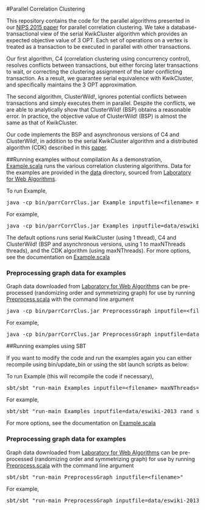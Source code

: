 #Parallel Correlation Clustering

This repository contains the code for the parallel algorithms presented in our <a href="paper/pan-etal.nips2015corrclus1.pdf">NIPS 2015 paper</a> for parallel correlation clustering.
We take a database-transactional view of the serial KwikCluster algorithm which provides an expected objective value of 3 OPT.
Each set of operations on a vertex is treated as a transaction to be executed in parallel with other transactions.

Our first algorithm, C4 (correlation clustering using concurrency control), resolves conflicts between transactions, but either forcing later transactions to wait, or correcting the clustering assignment of the later conflicting transaction.
As a result, we guarantee serial equivalence with KwikCluster, and specifically maintains the 3 OPT approximation.

The second algorithm, ClusterWild!, ignores potential conflicts between transactions and simply executes them in parallel.
Despite the conflicts, we are able to analytically show that ClusterWild! (BSP) obtains a reasonable error.
In practice, the objective value of ClusterWild! (BSP) is almost the same as that of KwikCluster.

Our code implements the BSP and asynchronous versions of C4 and ClusterWild!, in addition to the serial KwikCluster algorithm and a distributed algorithm (CDK) described in this <a href="http://dl.acm.org/citation.cfm?id=2623743&dl=ACM&coll=DL&CFID=540027751&CFTOKEN=13236671">paper</a>.

##Running examples without compilation
As a demonstration, <a href=src/main/scala/Example.scala>Example.scala</a> runs the various correlation clustering algorithms.
Data for the examples are provided in the <a href=data/>data</a> directory, sourced from <a href="http://law.di.unimi.it/datasets.php">Laboratory for Web Algorithms</a>.


To run Example,
<pre>java -cp bin/parrCorrClus.jar Example inputfile=&lt;filename&gt; maxNThreads=&lt;maximum number of threads&gt;</pre>
For example,
<pre>java -cp bin/parrCorrClus.jar Examples inputfile=data/eswiki-2013_rand_symm maxNThreads=4</pre>
The default options runs serial KwikCluster (using 1 thread), C4 and ClusterWild! (BSP and asynchronous versions, using 1 to maxNThreads threads), and the CDK algorithm (using maxNThreads).
For more options, see the documentation on <a href=api_doc/index.html#Example$>Example.scala</a>

<H3>Preprocessing graph data for examples</H3>
Graph data downloaded from <a href="http://law.di.unimi.it/datasets.php">Laboratory for Web Algorithms</a> can be pre-processed (randomizing order and symmetrizing graph) for use by running <a href=src/main/scala/Preprocess.scala>Preprocess.scala</a> with the command line argument
<pre>java -cp bin/parrCorrClus.jar PreprocessGraph inputfile=&lt;filename&gt;</pre>
For example,
<pre>java -cp bin/parrCorrClus.jar PreprocessGraph inputfile=data/eswiki-2013</pre>


##Running examples using SBT

If you want to modify the code and run the examples again you can either recompile using bin/update_bin or using the sbt launch scripts as below:

To run Example (this will recompile the code if necessary),
<pre>sbt/sbt "run-main Examples inputfile=&lt;filename&gt; maxNThreads=&lt;maximum number of threads&gt;"</pre>
For example,
<pre>sbt/sbt "run-main Examples inputfile=data/eswiki-2013_rand_symm maxNThreads=4"</pre>
For more options, see the documentation on <a href=api_doc/index.html#Example$>Example.scala</a>


<H3>Preprocessing graph data for examples</H3>
Graph data downloaded from <a href="http://law.di.unimi.it/datasets.php">Laboratory for Web Algorithms</a> can be pre-processed (randomizing order and symmetrizing graph) for use by running <a href=src/main/scala/Preprocess.scala>Preprocess.scala</a> with the command line argument
<pre>sbt/sbt "run-main PreprocessGraph inputfile=&lt;filename&gt;"</pre>
For example,
<pre>sbt/sbt "run-main PreprocessGraph inputfile=data/eswiki-2013"</pre>
